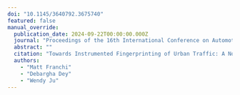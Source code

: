 ```yaml
---
doi: "10.1145/3640792.3675740"
featured: false
manual_override:
  publication_date: 2024-09-22T00:00:00.000Z
  journal: "Proceedings of the 16th International Conference on Automotive User Interfaces and Interactive Vehicular Applications"
  abstract: ""
  citation: "Towards Instrumented Fingerprinting of Urban Traffic: A Novel Methodology using Distributed Mobile Point-of-View Cameras (2024)"
  authors:
    - "Matt Franchi"
    - "Debargha Dey"
    - "Wendy Ju"
---
```


<!-- You can add additional content about this publication here if needed -->
